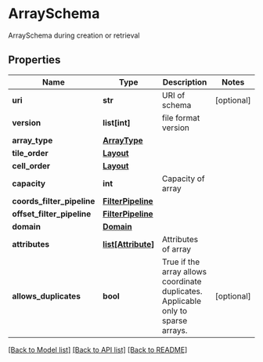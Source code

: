 # ArraySchema

ArraySchema during creation or retrieval
## Properties
Name | Type | Description | Notes
------------ | ------------- | ------------- | -------------
**uri** | **str** | URI of schema | [optional] 
**version** | **list[int]** | file format version | 
**array_type** | [**ArrayType**](ArrayType.md) |  | 
**tile_order** | [**Layout**](Layout.md) |  | 
**cell_order** | [**Layout**](Layout.md) |  | 
**capacity** | **int** | Capacity of array | 
**coords_filter_pipeline** | [**FilterPipeline**](FilterPipeline.md) |  | 
**offset_filter_pipeline** | [**FilterPipeline**](FilterPipeline.md) |  | 
**domain** | [**Domain**](Domain.md) |  | 
**attributes** | [**list[Attribute]**](Attribute.md) | Attributes of array | 
**allows_duplicates** | **bool** | True if the array allows coordinate duplicates. Applicable only to sparse arrays. | [optional] 

[[Back to Model list]](../README.md#documentation-for-models) [[Back to API list]](../README.md#documentation-for-api-endpoints) [[Back to README]](../README.md)


